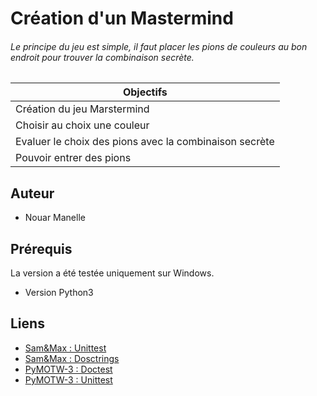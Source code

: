 # Création d'un Mastermind

###### Le principe du jeu est simple, il faut placer les pions de couleurs au bon endroit pour trouver la combinaison secrète.


| Objectifs        | 
| ------------- |
| Création du jeu Marstermind      |
| Choisir au choix une couleur      | 
| Evaluer le choix des pions avec la combinaison secrète|
| Pouvoir entrer des pions |


## Auteur 
 
- Nouar Manelle

## Prérequis

La version a été testée uniquement sur Windows.
- Version Python3

## Liens 
 
- [Sam&Max : Unittest](http://sametmax.com/un-gros-guide-bien-gras-sur-les-tests-unitaires-en-python-partie-4/)
- [Sam&Max : Dosctrings](http://sametmax.com/les-docstrings/)
- [PyMOTW-3 : Doctest](https://pymotw.com/3/doctest/index.html)
- [PyMOTW-3 : Unittest](https://pymotw.com/3/unittest/index.html)


 
